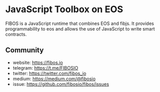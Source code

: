 # JavaScript Toolbox on EOS

FIBOS is a JavaScript runtime that combines EOS and fibjs. It provides programmability to eos and allows the use of JavaScript to write smart contracts.

## Community

* website: https://fibos.io
* telegram: https://t.me/FIBOSIO
* twitter: https://twitter.com/fibos_io
* medium: https://medium.com/@fibosio
* issue: https://github.com/fibosio/fibos/issues
